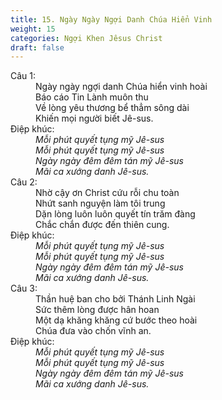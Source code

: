 ```yaml
---
title: 15. Ngày Ngày Ngợi Danh Chúa Hiển Vinh
weight: 15
categories: Ngợi Khen Jêsus Christ
draft: false
---
```

<dl><dt>Câu 1:</dt><dd data-verse="1">Ngày ngày ngợi danh Chúa hiển vinh hoài <br/>Báo cáo Tin Lành muôn thu <br/>Về lòng yêu thương bể thẳm sông dài <br/>Khiến mọi người biết Jê-sus. </dd><dt>Điệp khúc:</dt><dd data-chorus="1"><em>Mỗi phút quyết tụng mỹ Jê-sus <br/>Mỗi phút quyết tụng mỹ Jê-sus <br/>Ngày ngày đêm đêm tán mỹ Jê-sus <br/>Mãi ca xướng danh Jê-sus. </em></dd><dt>Câu 2:</dt><dd data-verse="2">Nhờ cậy ơn Christ cứu rỗi chu toàn <br/>Nhứt sanh nguyện làm tôi trung <br/>Dặn lòng luôn luôn quyết tín trăm đàng <br/>Chắc chắn được đến thiên cung. </dd><dt>Điệp khúc:</dt><dd data-chorus="1"><em>Mỗi phút quyết tụng mỹ Jê-sus <br/>Mỗi phút quyết tụng mỹ Jê-sus <br/>Ngày ngày đêm đêm tán mỹ Jê-sus <br/>Mãi ca xướng danh Jê-sus. </em></dd><dt>Câu 3:</dt><dd data-verse="3">Thần huệ ban cho bởi Thánh Linh Ngài <br/>Sức thêm lòng được hân hoan <br/>Một dạ khăng khăng cứ bước theo hoài <br/>Chúa đưa vào chốn vĩnh an. </dd><dt>Điệp khúc:</dt><dd data-chorus="1"><em>Mỗi phút quyết tụng mỹ Jê-sus <br/>Mỗi phút quyết tụng mỹ Jê-sus <br/>Ngày ngày đêm đêm tán mỹ Jê-sus <br/>Mãi ca xướng danh Jê-sus. </em></dd></dl>